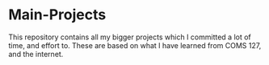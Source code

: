 # Main-Projects
This repository contains all my bigger projects which I committed a lot of time, and effort to.
These are based on what I have learned from COMS 127, and the internet.
